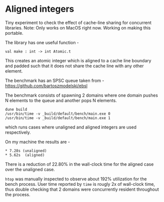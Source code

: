 # Aligned integers

Tiny experiment to check the effect of cache-line sharing for concurrent
libraries. Note: Only works on MacOS right now. Working on making this portable.

The library has one useful function -

```
val make : int -> int Atomic.t
```

This creates an atomic integer which is aligned to a cache line boundary and
padded such that it does not share the cache line with any other element.

The benchmark has an SPSC queue taken from - https://github.com/bartoszmodelski/ebsl

The benchmark consists of spawning 2 domains where one domain pushes N elements
to the queue and another pops N elements.

```
dune build
/usr/bin/time -v _build/default/bench/main.exe 0
/usr/bin/time -v _build/default/bench/main.exe 1
```

which runs cases where unaligned and aligned integers are used respectively.


On my machine the results are - 

```
* 7.28s (unaligned)
* 5.62s  (aligned)
```

There is a reduction of 22.80% in the wall-clock time for the aligned case over
the unaligned case.

`htop` was manually inspected to observe about 192% utilization for the bench
process. User time reported by `time` is rougly 2x of wall-clock time, thus
double checking that 2 domains were concurrently resident throughout the process.

